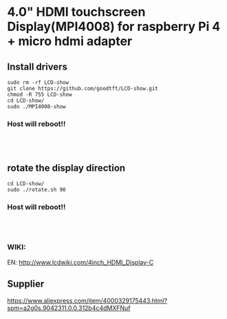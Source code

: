 # 4.0" HDMI  touchscreen Display(MPI4008) for raspberry Pi 4 + micro hdmi adapter
  
  
## Install drivers

```sudo rm -rf LCD-show```<br>
```git clone https://github.com/goodtft/LCD-show.git```<br>
```chmod -R 755 LCD-show```<br>
```cd LCD-show/```<br>
```sudo ./MPI4008-show```<br>
  
### Host will reboot!!
  
<br> 
<br>
 
## rotate the display direction

```cd LCD-show/```<br>
```sudo ./rotate.sh 90```<br>
### Host will reboot!!
<br> 
<br>

### WIKI:
EN: http://www.lcdwiki.com/4inch_HDMI_Display-C



  


## Supplier
https://www.aliexpress.com/item/4000329175443.html?spm=a2g0s.9042311.0.0.312b4c4dMXFNuf

